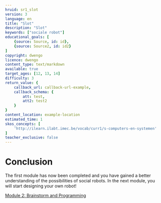 ```yaml
---
hruid: sr1_slot
version: 3
language: en
title: "Slot"
description: "Slot"
keywords: ["sociale robot"]
educational_goals: [
    {source: Source, id: id}, 
    {source: Source2, id: id2}
]
copyright: dwengo
licence: dwengo
content_type: text/markdown
available: true
target_ages: [12, 13, 14]
difficulty: 3
return_value: {
    callback_url: callback-url-example,
    callback_schema: {
        att: test,
        att2: test2
    }
}
content_location: example-location
estimated_time: 1
skos_concepts: [
    'http://ilearn.ilabt.imec.be/vocab/curr1/s-computers-en-systemen'
]
teacher_exclusive: false
---
```

# Conclusion

The first module has now been completed and you have gained a better understanding of the possibilities of social robots. In the next module, you will start designing your own robot!

[Module 2: Brainstorm and Programming](https://www.dwengo.org/learning-path.html?hruid=sr2&language=en "Module 2")